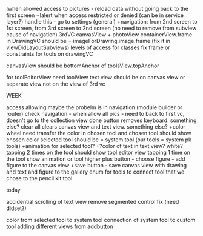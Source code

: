 !when allowed access to pictures - reload data without going back to the first screen
+!alert when access restricted or denied (can be in service layer?) handle this - go to settings (general)
+navigation: from 2nd screen to 1st screen, from 3rd screen to 2nd screen (no need to remove from subview cause of navigation)
3rdVC canvasView + photoView
containerView.frame in DrawingVC should be = imageForDrawing.image.frame (fix it in viewDidLayoutSubviews)
levels of access for classes
fix frame or constraints for tools on drawingVC

canvasView should be bottomAnchor of toolsView.topAnchor

for toolEditorView need toolView
text view should be on canvas view or separate view not on the view of 3rd vc

WEEK

access allowing maybe the probelm is in navigation (module builder or router)
check navigation - when allow all pics - need to back to first vc, doesn't go to the collection view
done button removes keyboard. something else?
clear all clears canvas view and text view. something else?
+color wheel need transfer the color in chosen tool and chosen tool should show chosen color
selected tool should be = system tool (our tools = system pk tools)
+animation for selected tool?
+?color of text in text view? white?
tapping 2 times on the tool should show tool editor view
tapping 1 time on the tool show animation or tool higher
plus button - choose figure - add figure to the canvas view
+save button - save canvas view with drawing and text and figure to the gallery
enum for tools to connect tool that we chose to the pencil kit tool

today

accidential scrolling of text view remove
segmented control fix (need didset?)

color from selected tool to system tool
connection of system tool to custom tool
adding different views from addbutton


